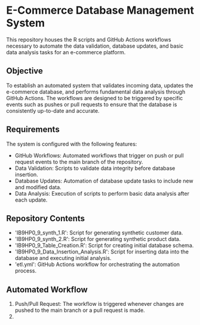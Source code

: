 # E-Commerce Database Management System
This repository houses the R scripts and GitHub Actions workflows necessary to automate the data validation, database updates, and basic data analysis tasks for an e-commerce platform.
## Objective
To establish an automated system that validates incoming data, updates the e-commerce database, and performs fundamental data analysis through GitHub Actions. The workflows are designed to be triggered by specific events such as pushes or pull requests to ensure that the database is consistently up-to-date and accurate.
## Requirements
The system is configured with the following features:
- GitHub Workflows: Automated workflows that trigger on push or pull request events to the main branch of the repository.
- Data Validation: Scripts to validate data integrity before database insertion.
- Database Updates: Automation of database update tasks to include new and modified data.
- Data Analysis: Execution of scripts to perform basic data analysis after each update.
## Repository Contents
- 'IB9HP0_9_synth_1.R': Script for generating synthetic customer data.
- 'IB9HP0_9_synth_2.R': Script for generating synthetic product data.
- 'IB9HP0_9_Table_Creation.R': Script for creating initial database schema.
- 'IB9HP0_9_Data_Insertion_Analysis.R': Script for inserting data into the database and executing initial analysis.
- 'etl.yml': GitHub Actions workflow for orchestrating the automation process.
## Automated Workflow
1. Push/Pull Request: The workflow is triggered whenever changes are pushed to the main branch or a pull request is made.
2. 
